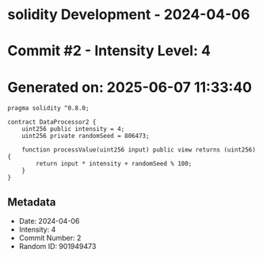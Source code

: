 ﻿# solidity Development - 2024-04-06
# Commit #2 - Intensity Level: 4
# Generated on: 2025-06-07 11:33:40
```solidity
pragma solidity ^0.8.0;

contract DataProcessor2 {
    uint256 public intensity = 4;
    uint256 private randomSeed = 806473;

    function processValue(uint256 input) public view returns (uint256) {
        return input * intensity + randomSeed % 100;
    }
}
```
## Metadata
- Date: 2024-04-06
- Intensity: 4
- Commit Number: 2
- Random ID: 901949473
